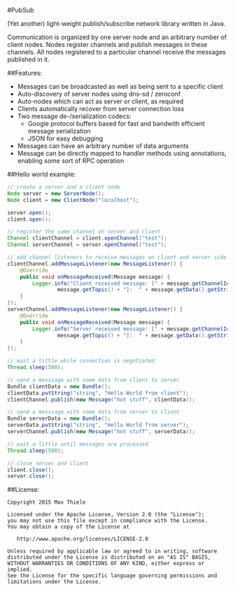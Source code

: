 #PubSub

(Yet another) light-weight publish/subscribe network library written in Java.

Communication is organized by one server node and an arbitrary number of client nodes.
Nodes register channels and publish messages in these channels. All nodes registered to
a particular channel receive the messages published in it.

##Features:
* Messages can be broadcasted as well as being sent to a specific client
* Auto-discovery of server nodes using dns-sd / zeroconf
* Auto-nodes which can act as server or client, as required
* Clients automatically recover from server connection loss
* Two message de-/serialization codecs:
  * Google protocol buffers based for fast and bandwith efficient message serialization
  * JSON for easy debugging
* Messages can have an arbitrary number of data arguments
* Message can be directly mapped to handler methods using annotations, enabling some sort of RPC operation

##Hello world example:
```java
// create a server and a client node
Node server = new ServerNode();
Node client = new ClientNode("localhost");

server.open();
client.open();

// register the same channel on server and client
Channel clientChannel = client.openChannel("test");
Channel serverChannel = server.openChannel("test");

// add channel listeners to receive messages on client and server side
clientChannel.addMessageListener(new MessageListener() {
    @Override
    public void onMessageReceived(Message message) {
        Logger.info("Client received message: [" + message.getChannelId() + ":" +
                message.getTopic() + "]:  " + message.getData().getString("string"));
    }
});
serverChannel.addMessageListener(new MessageListener() {
    @Override
    public void onMessageReceived(Message message) {
        Logger.info("Server received message: [" + message.getChannelId() + ":" +
                message.getTopic() + "]:  " + message.getData().getString("string"));
    }
});

// wait a little while connection is negotiated
Thread.sleep(500);

// send a messsage with some data from client to server
Bundle clientData = new Bundle();
clientData.putString("string", "Hello World from client");
clientChannel.publish(new Message("hot stuff", clientData));

// send a messsage with some data from server to client
Bundle serverData = new Bundle();
serverData.putString("string", "Hello World from server");
serverChannel.publish(new Message("hot stuff", serverData));

// wait a little until messages are processed
Thread.sleep(500);

// close server and client
client.close();
server.close();
```

##License:
```
Copyright 2015 Max Thiele

Licensed under the Apache License, Version 2.0 (the "License");
you may not use this file except in compliance with the License.
You may obtain a copy of the License at

   http://www.apache.org/licenses/LICENSE-2.0

Unless required by applicable law or agreed to in writing, software
distributed under the License is distributed on an "AS IS" BASIS,
WITHOUT WARRANTIES OR CONDITIONS OF ANY KIND, either express or implied.
See the License for the specific language governing permissions and
limitations under the License.
```
